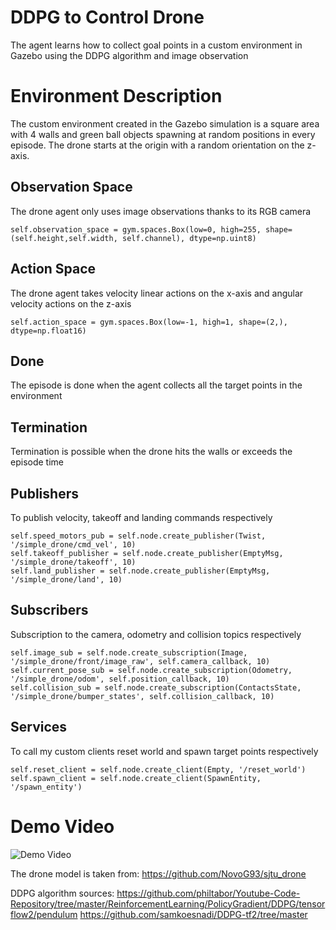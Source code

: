 # DDPG to Control Drone

The agent learns how to collect goal points in a custom environment in Gazebo using the DDPG algorithm and image observation

# Environment Description
The custom environment created in the Gazebo simulation is a square area with 4 walls and green ball objects spawning at random positions in every episode. The drone starts at the origin with a random orientation on the z-axis. 
 ## Observation Space 
 The drone agent only uses image observations thanks to its RGB camera
```
self.observation_space = gym.spaces.Box(low=0, high=255, shape=(self.height,self.width, self.channel), dtype=np.uint8)
```
## Action Space
The drone agent takes velocity linear actions on the x-axis and angular velocity actions on the z-axis
```
self.action_space = gym.spaces.Box(low=-1, high=1, shape=(2,), dtype=np.float16)
```

## Done 
The episode is done when the agent collects all the target points in the environment

## Termination
Termination is possible when the drone hits the walls or exceeds the episode time

## Publishers
To publish velocity, takeoff and landing commands respectively
```
self.speed_motors_pub = self.node.create_publisher(Twist, '/simple_drone/cmd_vel', 10)
self.takeoff_publisher = self.node.create_publisher(EmptyMsg, '/simple_drone/takeoff', 10)
self.land_publisher = self.node.create_publisher(EmptyMsg, '/simple_drone/land', 10)
```
## Subscribers
Subscription to the camera, odometry and collision topics respectively
```
self.image_sub = self.node.create_subscription(Image, '/simple_drone/front/image_raw', self.camera_callback, 10)
self.current_pose_sub = self.node.create_subscription(Odometry, '/simple_drone/odom', self.position_callback, 10)
self.collision_sub = self.node.create_subscription(ContactsState, '/simple_drone/bumper_states', self.collision_callback, 10)
```        
## Services
To call my custom clients reset world and spawn target points respectively
```
self.reset_client = self.node.create_client(Empty, '/reset_world')
self.spawn_client = self.node.create_client(SpawnEntity, '/spawn_entity')
```

# Demo Video

![Demo Video](https://github.com/ecemisildar/custom_env_ddpg/blob/main/gif_example.gif)



The drone model is taken from: https://github.com/NovoG93/sjtu_drone

DDPG algorithm sources:
https://github.com/philtabor/Youtube-Code-Repository/tree/master/ReinforcementLearning/PolicyGradient/DDPG/tensorflow2/pendulum
https://github.com/samkoesnadi/DDPG-tf2/tree/master


